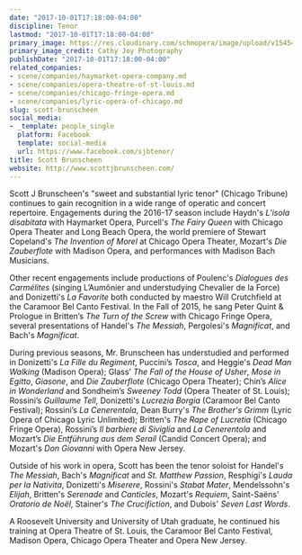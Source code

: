 ```yaml
---
date: "2017-10-01T17:18:00-04:00"
discipline: Tenor
lastmod: "2017-10-01T17:18:00-04:00"
primary_image: https://res.cloudinary.com/schmopera/image/upload/v1545409169/media/webhook-uploads/1506892430545/9666705_orig.jpg.jpg
primary_image_credit: Cathy Joy Photography
publishDate: "2017-10-01T17:18:00-04:00"
related_companies:
- scene/companies/haymarket-opera-company.md
- scene/companies/opera-theatre-of-st-louis.md
- scene/companies/chicago-fringe-opera.md
- scene/companies/lyric-opera-of-chicago.md
slug: scott-brunscheen
social_media:
- _template: people_single
  platform: Facebook
  template: social-media
  url: https://www.facebook.com/sjbtenor/
title: Scott Brunscheen
website: http://www.scottjbrunscheen.com/
---
```


Scott J Brunscheen's "sweet and substantial lyric tenor" (Chicago Tribune) continues to gain recognition in a wide range of operatic and concert repertoire. Engagements during the 2016-17 season include Haydn's *L’isola disabitata* with Haymarket Opera, Purcell's *The Fairy Queen* with Chicago Opera Theater and Long Beach Opera, the world premiere of Stewart Copeland's *The Invention of Morel* at Chicago Opera Theater, Mozart's *Die Zauberflote* with Madison Opera, and performances with Madison Bach Musicians.

Other recent engagements include productions of Poulenc's *Dialogues des Carmélites* (singing  L’Aumônier and understudying Chevalier de la Force) and Donizetti's *La Favorite* both conducted by maestro Will Crutchfield at the Caramoor Bel Canto Festival. In the Fall of 2015, he sang Peter Quint & Prologue in Britten’s *The Turn of the Screw* with Chicago Fringe Opera, several presentations of Handel's *The Messiah*, Pergolesi's *Magnificat*, and Bach's *Magnificat*. 

During previous seasons, Mr. Brunscheen has understudied and performed in Donizetti's *La Fille du Regiment*, Puccini’s *Tosca*, and Heggie's *Dead Man Walking* (Madison Opera); Glass’ *The Fall of the House of Usher*, *Mose in Egitto*, *Giasone*, and *Die Zauberflote* (Chicago Opera Theater); Chin’s *Alice in Wonderland* and Sondheim’s *Sweeney Todd* (Opera Theater of St. Louis); Rossini’s *Guillaume Tell*, Donizetti's *Lucrezia Borgia* (Caramoor Bel Canto Festival); Rossini’s *La Cenerentola*, Dean Burry's *The Brother's Grimm* (Lyric Opera of Chicago Lyric Unlimited); Britten's *The Rape of Lucretia* (Chicago Fringe Opera), Rossini’s *Il barbiere di Siviglia* and *La Cenerentola* and Mozart’s *Die Entführung aus dem Serail* (Candid Concert Opera); and Mozart's *Don Giovanni* with Opera New Jersey.

Outside of his work in opera, Scott has been the tenor soloist for Handel's *The Messiah*, Bach's *Magnificat* and *St. Matthew Passion*, Resphigi's *Lauda per la Nativita*, Donizetti's *Miserere*, Rossini's *Stabat Mater*, Mendelssohn's *Elijah*, Britten's *Serenade* and *Canticles*, Mozart's *Requiem*, Saint-Saëns' *Oratorio de Noël*, Stainer's *The Crucifiction*, and Dubois' *Seven Last Words*.

A Roosevelt University and University of Utah graduate, he continued his training at Opera Theatre of St. Louis, the Caramoor Bel Canto Festival, Madison Opera, Chicago Opera Theater and Opera New Jersey.
